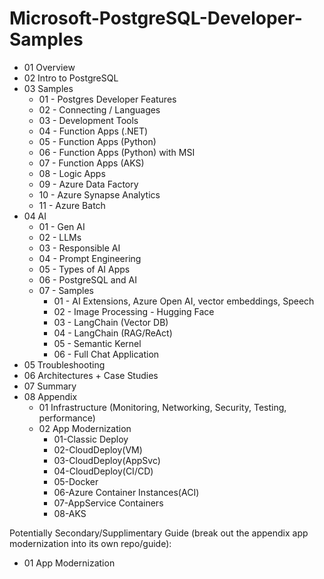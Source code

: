 # Microsoft-PostgreSQL-Developer-Samples

- 01 Overview
- 02 Intro to PostgreSQL
- 03 Samples
  - 01 - Postgres Developer Features
  - 02 - Connecting / Languages
  - 03 - Development Tools
  - 04 - Function Apps (.NET)
  - 05 - Function Apps (Python)
  - 06 - Function Apps (Python) with MSI
  - 07 - Function Apps (AKS)
  - 08 - Logic Apps
  - 09 - Azure Data Factory
  - 10 - Azure Synapse Analytics
  - 11 - Azure Batch
- 04 AI
  - 01 - Gen AI
  - 02 - LLMs
  - 03 - Responsible AI
  - 04 - Prompt Engineering
  - 05 - Types of AI Apps
  - 06 - PostgreSQL and AI
  - 07 - Samples
    - 01 - AI Extensions, Azure Open AI, vector embeddings, Speech
    - 02 - Image Processing - Hugging Face
    - 03 - LangChain (Vector DB)
    - 04 - LangChain (RAG/ReAct)
    - 05 - Semantic Kernel
    - 06 - Full Chat Application
- 05 Troubleshooting
- 06 Architectures + Case Studies
- 07 Summary
- 08 Appendix
  - 01 Infrastructure (Monitoring, Networking, Security, Testing, performance)
  - 02 App Modernization
    - 01-Classic Deploy
    - 02-CloudDeploy(VM)
    - 03-CloudDeploy(AppSvc)
    - 04-CloudDeploy(CI/CD)
    - 05-Docker
    - 06-Azure Container Instances(ACI)
    - 07-AppService Containers
    - 08-AKS

Potentially Secondary/Supplimentary Guide (break out the appendix app modernization into its own repo/guide):

- 01 App Modernization

